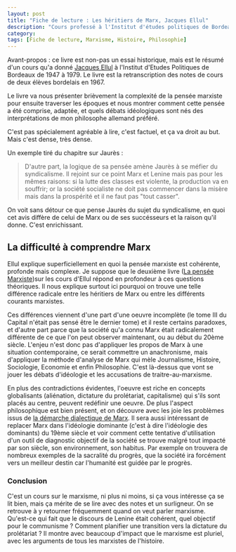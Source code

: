 ```yaml
---
layout: post
title: "Fiche de lecture : Les héritiers de Marx, Jacques Ellul"
description: "Cours professé à l'Institut d'études politiques de Bordeaux"
category: 
tags: [Fiche de lecture, Marxisme, Histoire, Philosophie]
---
```


Avant-propos : 
ce livre est non-pas un essai historique, mais est le résumé d'un cours qu'a donné [Jacques Ellul](https://fr.wikipedia.org/wiki/Jacques_Ellul) à l'Institut d'Etudes Politiques
de Bordeaux de 1947 à 1979. Le livre est la retranscription des notes de cours de deux élèves bordelais en 1967.

Le livre va nous présenter brièvement la complexité de la pensée marxiste pour ensuite traverser les époques et nous montrer comment 
cette pensée a été comprise, adaptée, et quels débats idéologiques sont nés des interprétations de mon philosophe allemand préféré.

C'est pas spécialement agréable à lire, c'est factuel, et ça va droit au but. Mais c'est dense, très dense.      

Un exemple tiré du chapitre sur Jaurès : 
>D'autre part, la logique de sa pensée amène Jaurès à se méfier du syndicalisme. Il rejoint sur ce point Marx et Lenine mais pas
pour les mêmes raisons: si la lutte des classes est violente, la production va en souffrir; or la société socialiste ne doit pas commencer dans la misère mais dans 
la prospérité et il ne faut pas "tout casser".  

On voit sans détour ce que pense Jaurès du sujet du syndicalisme, en quoi cet avis diffère de celui de Marx ou de ses succésseurs et la 
raison qu'il donne. 
C'est enrichissant.

## La difficulté à comprendre Marx 

Ellul explique superficiellement en quoi la pensée marxiste est cohérente, profonde mais complexe. Je suppose que le deuxième livre ([La pensée Marxiste](https://www.mollat.com/livres/2303994/jacques-ellul-la-pensee-marxiste-cours-professe-a-l-institut-d-etudes-politiques-de-bordeaux-de-1947-a-1979))sur les cours d'Ellul répond en profondeur à ces questions théoriques.
Il nous explique surtout ici pourquoi
on trouve une telle différence radicale entre les héritiers de Marx ou entre les différents courants marxistes. 

Ces différences viennent d'une part d'une oeuvre incomplète (le tome III du Capital n'était pas sensé être le dernier tome) et il 
reste certains paradoxes, et d'autre part parce
que la société qu'a connu Marx était radicalement différente de ce que l'on peut observer maintenant, ou au début du 20ème siècle. L'enjeu n'est
donc pas d'appliquer les propos de Marx à une situation contemporaine, ce serait commettre un anachronisme, mais d'appliquer la méthode
d'analyse de Marx qui mèle Journalisme, Histoire, Sociologie, Economie et enfin Philosophie. C'est là-dessus que vont se jouer
les débats d'idéologie et les accusations de traitre-au-marxisme. 

En plus des contradictions évidentes, l'oeuvre est riche en concepts globalisants (aliénation, dictature du prolétariat, capitalisme) qui s'ils sont 
placés au centre, peuvent redéfinir une oeuvre. De plus l'aspect philosophique est bien présent, et on découvre avec les joie les problèmes issus de [la démarche dialectique de Marx](https://fr.wikipedia.org/wiki/Mat%C3%A9rialisme_dialectique).
Il sera aussi intéressant de replacer Marx dans l'idéologie dominante (c'est à dire l'idéologie des dominants) du 19ème siècle et voir comment cette 
tentative d'utilisation d'un outil de diagnostic objectif de la société se trouve malgré tout impacté par son siècle, son environnement, son habitus. Par 
exemple on trouvera de nombreux exemples de la sacralité du progrès, que la société ira forcément vers un meilleur destin car l'humanité est guidée par le progrès.

### Conclusion

C'est un cours sur le marxisme, ni plus ni moins, si ça vous intéresse ça se lit bien, mais ça mérite de se lire avec des notes et un surligneur. On se retrouve à y 
retourner fréquemment quand on veut parler marxisme. Qu'est-ce qui fait que le discours de Lenine était cohérent, quel objectif pour le communisme ? Comment planifier une transition
vers la dictature du prolétariat ? Il montre avec beaucoup d'impact que le marxisme est pluriel, avec les arguments de tous les marxistes de l'histoire.









